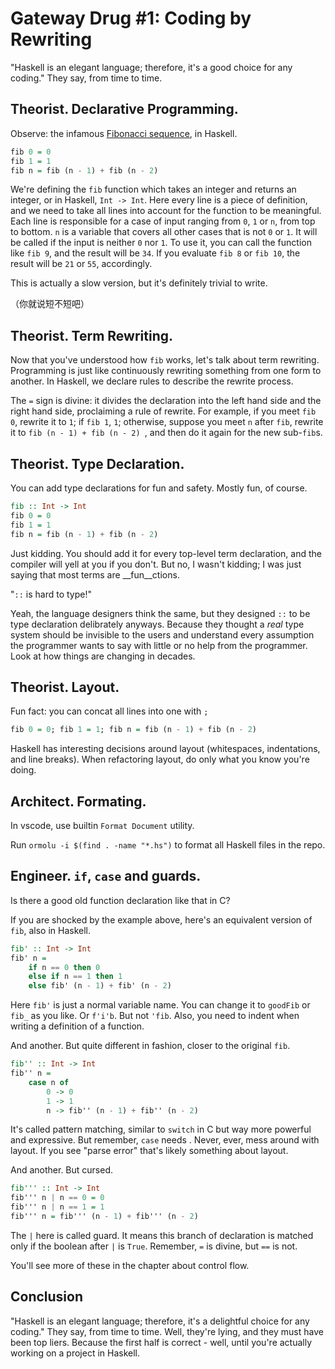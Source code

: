 # Gateway Drug #1: Coding by Rewriting

"Haskell is an elegant language; therefore, it's a good choice for any coding." They say, from time to time.

## Theorist. Declarative Programming.

Observe: the infamous [Fibonacci sequence](https://en.wikipedia.org/wiki/Fibonacci_sequence), in Haskell.

```haskell
fib 0 = 0
fib 1 = 1
fib n = fib (n - 1) + fib (n - 2)
```

We're defining the `fib` function which takes an integer and returns an integer, or in Haskell, `Int -> Int`. Here every line is a piece of definition, and we need to take all lines into account for the function to be meaningful. Each line is responsible for a case of input ranging from `0`, `1` or `n`, from top to bottom. `n` is a variable that covers all other cases that is not `0` or `1`. It will be called if the input is neither `0` nor `1`. To use it, you can call the function like `fib 9`, and the result will be `34`. If you evaluate `fib 8` or `fib 10`, the result will be `21` or `55`, accordingly.

This is actually a slow version, but it's definitely trivial to write.

（你就说短不短吧）

## Theorist. Term Rewriting.

Now that you've understood how `fib` works, let's talk about term rewriting. Programming is just like continuously rewriting something from one form to another. In Haskell, we declare rules to describe the rewrite process. 

The `=` sign is divine: it divides the declaration into the left hand side and the right hand side, proclaiming a rule of rewrite. For example, if you meet `fib 0`, rewrite it to `1`; if `fib 1`, `1`; otherwise, suppose you meet `n` after `fib`, rewrite it to `fib (n - 1) + fib (n - 2) `, and then do it again for the new sub-`fib`s.

## Theorist. Type Declaration.

You can add type declarations for fun and safety. Mostly fun, of course.

```haskell
fib :: Int -> Int
fib 0 = 0
fib 1 = 1
fib n = fib (n - 1) + fib (n - 2)
```

Just kidding. You should add it for every top-level term declaration, and the compiler will yell at you if you don't. But no, I wasn't kidding; I was just saying that most terms are __fun__ctions.

"`::` is hard to type!"

Yeah, the language designers think the same, but they designed `::` to be type declaration delibrately anyways. Because they thought a _real_ type system should be invisible to the users and understand every assumption the programmer wants to say with little or no help from the programmer. Look at how things are changing in decades.

## Theorist. Layout.

Fun fact: you can concat all lines into one with `;`

```haskell
fib 0 = 0; fib 1 = 1; fib n = fib (n - 1) + fib (n - 2)
```

Haskell has interesting decisions around layout (whitespaces, indentations, and line breaks). When refactoring layout, do only what you know you're doing.

## Architect. Formating.

In vscode, use builtin `Format Document` utility.

Run `ormolu -i $(find . -name "*.hs")` to format all Haskell files in the repo.

## Engineer. `if`, `case` and guards.

Is there a good old function declaration like that in C?

If you are shocked by the example above, here's an equivalent version of `fib`, also in Haskell.

```haskell
fib' :: Int -> Int
fib' n =
	if n == 0 then 0
	else if n == 1 then 1
	else fib' (n - 1) + fib' (n - 2)
```

Here `fib'` is just a normal variable name. You can change it to `goodFib` or `fib_` as you like. Or `f'i'b`. But not `'fib`. Also, you need to indent when writing a definition of a function.



And another. But quite different in fashion, closer to the original `fib`.

```haskell
fib'' :: Int -> Int
fib'' n =
	case n of
		0 -> 0
		1 -> 1
		n -> fib'' (n - 1) + fib'' (n - 2)
```

It's called pattern matching, similar to `switch` in C but way more powerful and expressive. But remember, `case` needs . Never, ever, mess around with layout. If you see "parse error" that's likely something about layout.



And another. But cursed.

```haskell
fib''' :: Int -> Int
fib''' n | n == 0 = 0
fib''' n | n == 1 = 1
fib''' n = fib''' (n - 1) + fib''' (n - 2)
```

The `|` here is called guard. It means this branch of declaration is matched only if the boolean after `|` is `True`. Remember, `=` is divine, but `==` is not.



You'll see more of these in the chapter about control flow.

## Conclusion

"Haskell is an elegant language; therefore, it's a delightful choice for any coding." They say, from time to time. Well, they're lying, and they must have been top liers. Because the first half is correct - well, until you're actually working on a project in Haskell.
